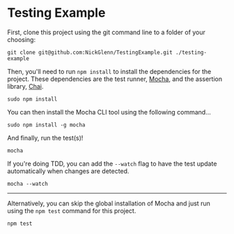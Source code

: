 # Testing Example

First, clone this project using the git command line to a folder of your choosing:

```
git clone git@github.com:NickGlenn/TestingExample.git ./testing-example
```

Then, you'll need to run `npm install` to install the dependencies for the project.  These dependencies are the test runner, [Mocha](http://mochajs.org), and the assertion library, [Chai](http://chaijs.com).

```
sudo npm install
```

You can then install the Mocha CLI tool using the following command...

```
sudo npm install -g mocha
```

And finally, run the test(s)!

```
mocha
```

If you're doing TDD, you can add the `--watch` flag to have the test update automatically when changes are detected.

```
mocha --watch
```

-------

Alternatively, you can skip the global installation of Mocha and just run using the `npm test` command for this project.

```
npm test
```
